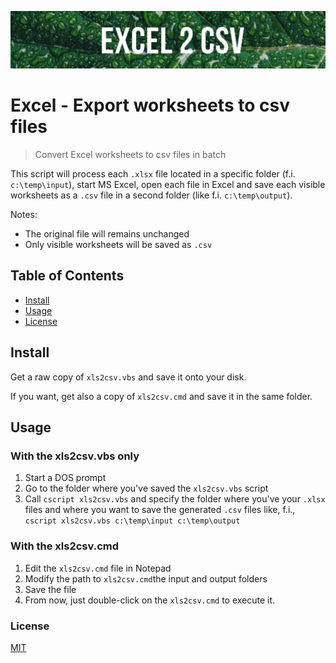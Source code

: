 ![Banner](images/banner.jpg)

# Excel - Export worksheets to csv files

> Convert Excel worksheets to csv files in batch

This script will process each `.xlsx` file located in a specific folder (f.i. `c:\temp\input`), start MS Excel, open each file in Excel and save each visible worksheets as a `.csv` file in a second folder (like f.i. `c:\temp\output`).

Notes:

- The original file will remains unchanged
- Only visible worksheets will be saved as `.csv`

## Table of Contents

- [Install](#install)
- [Usage](#usage)
- [License](#license)

## Install

Get a raw copy of `xls2csv.vbs` and save it onto your disk.

If you want, get also a copy of `xls2csv.cmd` and save it in the same folder.

## Usage

### With the xls2csv.vbs only

1. Start a DOS prompt
2. Go to the folder where you've saved the `xls2csv.vbs` script
3. Call `cscript xls2csv.vbs` and specify the folder where you've your `.xlsx` files and where you want to save the generated `.csv` files like, f.i., `cscript xls2csv.vbs c:\temp\input c:\temp\output`

### With the xls2csv.cmd

1. Edit the `xls2csv.cmd` file in Notepad
2. Modify the path to `xls2csv.cmd`the input and output folders
3. Save the file
4. From now, just double-click on the `xls2csv.cmd` to execute it.

### License

[MIT](LICENSE)
